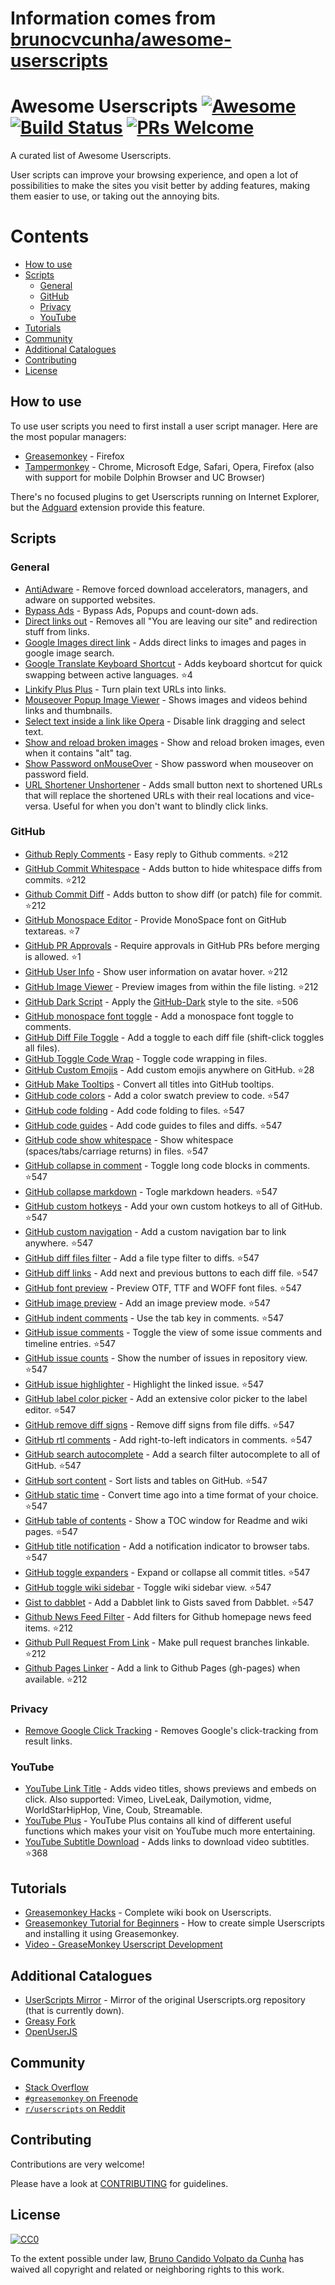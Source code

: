 # Information comes from [brunocvcunha/awesome-userscripts](https://github.com/brunocvcunha/awesome-userscripts)
# Awesome Userscripts [![Awesome](https://cdn.rawgit.com/sindresorhus/awesome/d7305f38d29fed78fa85652e3a63e154dd8e8829/media/badge.svg)](https://github.com/sindresorhus/awesome) [![Build Status](https://travis-ci.org/brunocvcunha/awesome-userscripts.svg?branch=master)](https://travis-ci.org/brunocvcunha/awesome-userscripts) [![PRs Welcome](https://img.shields.io/badge/PRs-welcome-brightgreen.svg)](http://makeapullrequest.com)

A curated list of Awesome Userscripts.

User scripts can improve your browsing experience, and open a lot of possibilities to make the sites you visit better by adding features, making them easier to use, or taking out the annoying bits.


# Contents

- [How to use](#How_to_use)
- [Scripts](#scripts)
  - [General](#general)
  - [GitHub](#github)
  - [Privacy](#privacy)
  - [YouTube](#youtube)
- [Tutorials](#tutorials)
- [Community](#community)
- [Additional Catalogues](#additional-catalogues)
- [Contributing](#contributing)
- [License](#license)



## How to use

To use user scripts you need to first install a user script manager. Here are the most popular managers:
- [Greasemonkey](http://www.greasespot.net/) - Firefox
- [Tampermonkey](https://tampermonkey.net/) - Chrome, Microsoft Edge, Safari, Opera, Firefox (also with support for mobile Dolphin Browser and UC Browser)

There's no focused plugins to get Userscripts running on Internet Explorer, but the [Adguard](https://adguard.com/) extension provide this feature.


## Scripts

### General

* [AntiAdware](https://greasyfork.org/en/scripts/4294-antiadware) - Remove forced download accelerators, managers, and adware on supported websites.
* [Bypass Ads](https://greasyfork.org/en/scripts/4881-adsbypasser) - Bypass Ads, Popups and count-down ads.
* [Direct links out](https://openuserjs.org/scripts/nokeya/Direct_links_out) - Removes all "You are leaving our site" and redirection stuff from links.
* [Google Images direct link](https://greasyfork.org/en/scripts/3187-google-images-direct-link) - Adds direct links to images and pages in google image search.
* [Google Translate Keyboard Shortcut](https://github.com/Greenek/google-translate-keyboard-shortcut-userscript) - Adds keyboard shortcut for quick swapping between active languages. :star:4
* [Linkify Plus Plus](https://greasyfork.org/en/scripts/4255-linkify-plus-plus) - Turn plain text URLs into links.
* [Mouseover Popup Image Viewer](https://greasyfork.org/en/scripts/404-mouseover-popup-image-viewer) - Shows images and videos behind links and thumbnails.
* [Select text inside a link like Opera](https://greasyfork.org/en/scripts/789-select-text-inside-a-link-like-opera) - Disable link dragging and select text.
* [Show and reload broken images](https://greasyfork.org/en/scripts/790-show-and-reload-broken-images) - Show and reload broken images, even when it contains "alt" tag.
* [Show Password onMouseOver](https://greasyfork.org/en/scripts/32-show-password-onmouseover) - Show password when mouseover on password field.
* [URL Shortener Unshortener](https://greasyfork.org/en/scripts/5359-url-shortener-unshortener) - Adds small button next to shortened URLs that will replace the shortened URLs with their real locations and vice-versa. Useful for when you don't want to blindly click links.


### GitHub

* [Github Reply Comments](https://github.com/jerone/UserScripts/tree/master/Github_Reply_Comments#readme) - Easy reply to Github comments. :star:212
* [GitHub Commit Whitespace](https://github.com/jerone/UserScripts/tree/master/Github_Commit_Whitespace#readme) - Adds button to hide whitespace diffs from commits. :star:212
* [Github Commit Diff](https://github.com/jerone/UserScripts/tree/master/Github_Commit_Diff#readme) - Adds button to show diff (or patch) file for commit. :star:212
* [GitHub Monospace Editor](https://github.com/devxoul/github-monospace-editor) - Provide MonoSpace font on GitHub textareas. :star:7
* [GitHub PR Approvals](https://github.com/stowball/github-pr-approvals) - Require approvals in GitHub PRs before merging is allowed. :star:1
* [GitHub User Info](https://github.com/jerone/UserScripts/tree/master/Github_User_Info#readme) - Show user information on avatar hover. :star:212
* [GitHub Image Viewer](https://github.com/jerone/UserScripts/tree/master/Github_Image_Viewer#readme) - Preview images from within the file listing. :star:212
* [GitHub Dark Script](https://github.com/StylishThemes/GitHub-Dark-Script) - Apply the [GitHub-Dark](https://github.com/StylishThemes/GitHub-Dark) style to the site. :star:506
* [GitHub monospace font toggle](https://greasyfork.org/en/scripts/18787-github-monospace-font-toggle) - Add a monospace font toggle to comments.
* [GitHub Diff File Toggle](https://greasyfork.org/en/scripts/18788-github-diff-file-toggle) - Add a toggle to each diff file (shift-click toggles all files).
* [GitHub Toggle Code Wrap](https://greasyfork.org/en/scripts/18789-github-toggle-code-wrap) - Toggle code wrapping in files.
* [GitHub Custom Emojis](https://github.com/StylishThemes/GitHub-Custom-Emojis) - Add custom emojis anywhere on GitHub. :star:28
* [GitHub Make Tooltips](https://greasyfork.org/en/scripts/22194) - Convert all titles into GitHub tooltips.
* [GitHub code colors](https://github.com/Mottie/GitHub-userscripts/wiki/GitHub-code-colors) - Add a color swatch preview to code. :star:547
* [GitHub code folding](https://github.com/Mottie/GitHub-userscripts/wiki/GitHub-code-folding) - Add code folding to files. :star:547
* [GitHub code guides](https://github.com/Mottie/GitHub-userscripts/wiki/GitHub-code-guides) - Add code guides to files and diffs. :star:547
* [GitHub code show whitespace](https://github.com/Mottie/GitHub-userscripts/wiki/GitHub-code-show-whitespace) - Show whitespace (spaces/tabs/carriage returns) in files. :star:547
* [GitHub collapse in comment](https://github.com/Mottie/GitHub-userscripts/wiki/GitHub-collapse-in-comment) - Toggle long code blocks in comments. :star:547
* [GitHub collapse markdown](https://github.com/Mottie/GitHub-userscripts/wiki/GitHub-collapse-markdown) - Togle markdown headers. :star:547
* [GitHub custom hotkeys](https://github.com/Mottie/GitHub-userscripts/wiki/GitHub-custom-hotkeys) - Add your own custom hotkeys to all of GitHub. :star:547
* [GitHub custom navigation](https://github.com/Mottie/GitHub-userscripts/wiki/GitHub-custom-navigation) - Add a custom navigation bar to link anywhere. :star:547
* [GitHub diff files filter](https://github.com/Mottie/GitHub-userscripts/wiki/GitHub-diff-files-filter) - Add a file type filter to diffs. :star:547
* [GitHub diff links](https://github.com/Mottie/GitHub-userscripts/wiki/GitHub-diff-links) - Add next and previous buttons to each diff file. :star:547
* [GitHub font preview](https://github.com/Mottie/GitHub-userscripts/wiki/GitHub-font-preview) - Preview OTF, TTF and WOFF font files. :star:547
* [GitHub image preview](https://github.com/Mottie/GitHub-userscripts/wiki/GitHub-image-preview) - Add an image preview mode. :star:547
* [GitHub indent comments](https://github.com/Mottie/GitHub-userscripts/wiki/GitHub-indent-comments) - Use the tab key in comments. :star:547
* [GitHub issue comments](https://github.com/Mottie/GitHub-userscripts/wiki/GitHub-issue-comments) - Toggle the view of some issue comments and timeline entries. :star:547
* [GitHub issue counts](https://github.com/Mottie/GitHub-userscripts/wiki/GitHub-issue-counts) - Show the number of issues in repository view. :star:547
* [GitHub issue highlighter](https://github.com/Mottie/GitHub-userscripts/wiki/GitHub-issue-highlighter) - Highlight the linked issue. :star:547
* [GitHub label color picker](https://github.com/Mottie/GitHub-userscripts/wiki/GitHub-label-color-picker) - Add an extensive color picker to the label editor. :star:547
* [GitHub remove diff signs](https://github.com/Mottie/GitHub-userscripts/wiki/GitHub-remove-diff-signs) - Remove diff signs from file diffs. :star:547
* [GitHub rtl comments](https://github.com/Mottie/GitHub-userscripts/wiki/GitHub-rtl-comments) - Add right-to-left indicators in comments. :star:547
* [GitHub search autocomplete](https://github.com/Mottie/GitHub-userscripts/wiki/GitHub-search-autocomplete) - Add a search filter autocomplete to all of GitHub. :star:547
* [GitHub sort content](https://github.com/Mottie/GitHub-userscripts/wiki/GitHub-sort-content) - Sort lists and tables on GitHub. :star:547
* [GitHub static time](https://github.com/Mottie/GitHub-userscripts/wiki/GitHub-static-time) - Convert time ago into a time format of your choice. :star:547
* [GitHub table of contents](https://github.com/Mottie/GitHub-userscripts/wiki/GitHub-table-of-contents) - Show a TOC window for Readme and wiki pages. :star:547
* [GitHub title notification](https://github.com/Mottie/GitHub-userscripts/wiki/GitHub-title-notification) - Add a notification indicator to browser tabs. :star:547
* [GitHub toggle expanders](https://github.com/Mottie/GitHub-userscripts/wiki/GitHub-toggle-expanders) - Expand or collapse all commit titles. :star:547
* [GitHub toggle wiki sidebar](https://github.com/Mottie/GitHub-userscripts/wiki/GitHub-toggle-wiki-sidebar) - Toggle wiki sidebar view. :star:547
* [Gist to dabblet](https://github.com/Mottie/GitHub-userscripts/wiki/Gist-to-dabblet) - Add a Dabblet link to Gists saved from Dabblet. :star:547
* [Github News Feed Filter](https://github.com/jerone/UserScripts/tree/master/Github_News_Feed_Filter#readme) - Add filters for Github homepage news feed items. :star:212
* [Github Pull Request From Link](https://github.com/jerone/UserScripts/tree/master/Github_Pull_Request_From#readme) - Make pull request branches linkable. :star:212
* [Github Pages Linker](https://github.com/jerone/UserScripts/tree/master/Github_Pages_Linker#readme) - Add a link to Github Pages (gh-pages) when available. :star:212



### Privacy

* [Remove Google Click Tracking](https://greasyfork.org/en/scripts/1523-remove-google-click-tracking) - Removes Google's click-tracking from result links.


### YouTube

* [YouTube Link Title](https://greasyfork.org/en/scripts/413-youtube-link-title) - Adds video titles, shows previews and embeds on click. Also supported: Vimeo, LiveLeak, Dailymotion, vidme, WorldStarHipHop, Vine, Coub, Streamable.
* [YouTube Plus](https://greasyfork.org/en/scripts/9932-youtube) - YouTube Plus contains all kind of different useful functions which makes your visit on YouTube much more entertaining.
* [YouTube Subtitle Download](https://github.com/1c7/Youtube-Auto-Subtitle-Download) - Adds links to download video subtitles. :star:368



## Tutorials

  - [Greasemonkey Hacks](http://commons.oreilly.com/wiki/index.php/Greasemonkey_Hacks) - Complete wiki book on Userscripts.
  - [Greasemonkey Tutorial for Beginners](http://hayageek.com/greasemonkey-tutorial/) - How to create simple Userscripts and installing it using Greasemonkey.
  - [Video - GreaseMonkey Userscript Development](https://www.youtube.com/watch?v=hAeWOOJPp0o)

## Additional Catalogues

* [UserScripts Mirror](http://userscripts-mirror.org/) - Mirror of the original Userscripts.org repository (that is currently down).
* [Greasy Fork](https://greasyfork.org/)
* [OpenUserJS](https://openuserjs.org/)


## Community

* [Stack Overflow](https://stackoverflow.com/questions/tagged/userscripts)
* [`#greasemonkey` on Freenode](http://webchat.freenode.net/?channels=greasemonkey)
* [`r/userscripts` on Reddit](https://www.reddit.com/r/userscripts/)


## Contributing

Contributions are very welcome!

Please have a look at [CONTRIBUTING](https://github.com/brunocvcunha/awesome-userscripts/blob/master/CONTRIBUTING.md) for guidelines.

## License

[![CC0](http://i.creativecommons.org/p/zero/1.0/88x31.png)](http://creativecommons.org/publicdomain/zero/1.0/)

To the extent possible under law, [Bruno Candido Volpato da Cunha](http://www.brunocandido.com) has waived all copyright and related or neighboring rights to this work.

